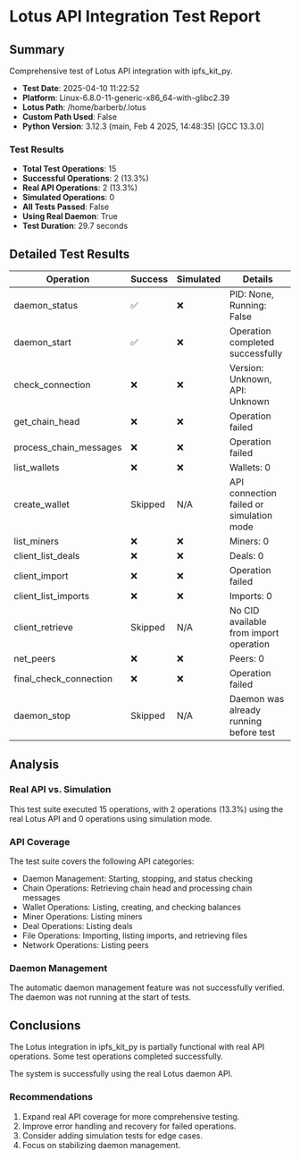 # Lotus API Integration Test Report

## Summary

Comprehensive test of Lotus API integration with ipfs_kit_py.

- **Test Date**: 2025-04-10 11:22:52
- **Platform**: Linux-6.8.0-11-generic-x86_64-with-glibc2.39
- **Lotus Path**: /home/barberb/.lotus
- **Custom Path Used**: False
- **Python Version**: 3.12.3 (main, Feb  4 2025, 14:48:35) [GCC 13.3.0]

### Test Results

- **Total Test Operations**: 15
- **Successful Operations**: 2 (13.3%)
- **Real API Operations**: 2 (13.3%)
- **Simulated Operations**: 0
- **All Tests Passed**: False
- **Using Real Daemon**: True
- **Test Duration**: 29.7 seconds

## Detailed Test Results

| Operation | Success | Simulated | Details |
|-----------|---------|-----------|---------|
| daemon_status | ✅ | ❌ | PID: None, Running: False |
| daemon_start | ✅ | ❌ | Operation completed successfully |
| check_connection | ❌ | ❌ | Version: Unknown, API: Unknown |
| get_chain_head | ❌ | ❌ | Operation failed |
| process_chain_messages | ❌ | ❌ | Operation failed |
| list_wallets | ❌ | ❌ | Wallets: 0 |
| create_wallet | Skipped | N/A | API connection failed or simulation mode |
| list_miners | ❌ | ❌ | Miners: 0 |
| client_list_deals | ❌ | ❌ | Deals: 0 |
| client_import | ❌ | ❌ | Operation failed |
| client_list_imports | ❌ | ❌ | Imports: 0 |
| client_retrieve | Skipped | N/A | No CID available from import operation |
| net_peers | ❌ | ❌ | Peers: 0 |
| final_check_connection | ❌ | ❌ | Operation failed |
| daemon_stop | Skipped | N/A | Daemon was already running before test |

## Analysis

### Real API vs. Simulation

This test suite executed 15 operations, with 2 operations (13.3%) using the real Lotus API and 0 operations using simulation mode.

### API Coverage

The test suite covers the following API categories:
- Daemon Management: Starting, stopping, and status checking
- Chain Operations: Retrieving chain head and processing chain messages
- Wallet Operations: Listing, creating, and checking balances
- Miner Operations: Listing miners
- Deal Operations: Listing deals
- File Operations: Importing, listing imports, and retrieving files
- Network Operations: Listing peers

### Daemon Management

The automatic daemon management feature was not successfully verified. The daemon was not running at the start of tests.

## Conclusions

The Lotus integration in ipfs_kit_py is partially functional with real API operations. Some test operations completed successfully.

The system is successfully using the real Lotus daemon API.

### Recommendations

1. Expand real API coverage for more comprehensive testing.
2. Improve error handling and recovery for failed operations.
3. Consider adding simulation tests for edge cases.
4. Focus on stabilizing daemon management.
